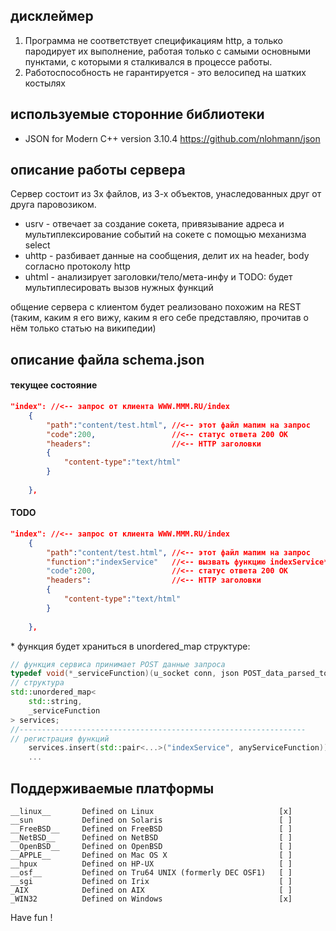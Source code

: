## дисклеймер
1) Программа не соответствует спецификациям http, а только пародирует их выполнение, работая только с самыми основными пунктами, с которыми я сталкивался в процессе работы.
2) Работоспособность не гарантируется - это велосипед на шатких костылях
## используемые сторонние библиотеки

* JSON for Modern C++  version 3.10.4  https://github.com/nlohmann/json



## описание работы сервера
Сервер состоит из 3х файлов, из 3-х объектов, унаследованных друг от друга паровозиком.
* usrv - отвечает за создание сокета, привязывание адреса и мультиплексирование событий на сокете с помощью механизма select
* uhttp - разбивает данные на сообщения, делит их на header, body согласно протоколу http
* uhtml - анализирует заголовки/тело/мета-инфу и TODO: будет мультиплесировать вызов нужных функций

общение сервера с клиентом будет реализовано похожим на REST (таким, каким я его вижу, каким я его себе представляю, прочитав о нём только статью на википедии)

## описание файла schema.json
#### текущее состояние
```json
"index": //<-- запрос от клиента WWW.MMM.RU/index
    {
        "path":"content/test.html", //<-- этот файл мапим на запрос
        "code":200,                 //<-- статус ответа 200 ОК
        "headers":                  //<-- HTTP заголовки
        {
            "content-type":"text/html"
        }
	
    },
```
#### TODO
```json
"index": //<-- запрос от клиента WWW.MMM.RU/index
    {
        "path":"content/test.html", //<-- этот файл мапим на запрос
        "function":"indexService"   //<-- вызвать функцию indexService*
        "code":200,                 //<-- статус ответа 200 ОК
        "headers":                  //<-- HTTP заголовки
        {
            "content-type":"text/html"
        }
	
    },
```
\* функция будет храниться в unordered_map структуре:
```c++
// функция сервиса принимает POST данные запроса
typedef void(*_serviceFunction)(u_socket conn, json POST_data_parsed_to_JSON)
// структура
std::unordered_map<
    std::string, 
    _serviceFunction
> services;
//----------------------------------------------------------------
// регистрация функций
    services.insert(std::pair<...>("indexService", anyServiceFunction));
    ...

```

## Поддерживаемые платформы

    __linux__       Defined on Linux                            [x]
    __sun           Defined on Solaris                          [ ]
    __FreeBSD__     Defined on FreeBSD                          [ ]
    __NetBSD__      Defined on NetBSD                           [ ]
    __OpenBSD__     Defined on OpenBSD                          [ ]
    __APPLE__       Defined on Mac OS X                         [ ]
    __hpux          Defined on HP-UX                            [ ]
    __osf__         Defined on Tru64 UNIX (formerly DEC OSF1)   [ ]
    __sgi           Defined on Irix                             [ ]
    _AIX            Defined on AIX                              [ ]
    _WIN32          Defined on Windows                          [x]

Have fun !

